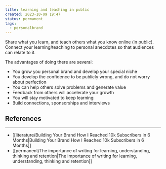 ```yaml
---
title: learning and teaching in public
created: 2023-10-09 19:47
status: permanent
tags:
  - personalbrand
---
```

Share what you learn, and teach others what you know online (in public). Connect your learning/teaching to personal anecdotes so that audiences can relate to it.

The advantages of doing there are several:

- You grow you personal brand and develop your special niche
- You develop the confidence to be publicly wrong, and do not worry about perfection
- You can help others solve problems and generate value
- Feedback from others will accelerate your growth
- You will stay motivated to keep learning
- Build connections, sponsorships and interviews

## References
---
- [[literature/Building Your Brand How I Reached 10k Subscribers in 6 Months|Building Your Brand How I Reached 10k Subscribers in 6 Months]]
- [[permanent/The importance of writing for learning, understanding, thinking and retention|The importance of writing for learning, understanding, thinking and retention]]
